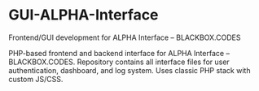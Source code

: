 # GUI-ALPHA-Interface
Frontend/GUI development for ALPHA Interface – BLACKBOX.CODES

PHP-based frontend and backend interface for ALPHA Interface – BLACKBOX.CODES.
Repository contains all interface files for user authentication, dashboard, and log system. Uses classic PHP stack with custom JS/CSS.
